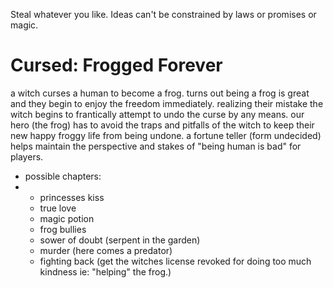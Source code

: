 Steal whatever you like. Ideas can't be constrained by laws or promises or magic. 

# Cursed: Frogged Forever
a witch curses a human to become a frog. turns out being a frog is great and they begin to enjoy the freedom immediately. realizing their mistake the witch begins to frantically attempt to undo the curse by any means. our hero (the frog) has to avoid the traps and pitfalls of the witch to keep their new happy froggy life from being undone.
a fortune teller (form undecided) helps maintain the perspective and stakes of "being human is bad" for players.
- possible chapters:
- - princesses kiss
  - true love
  - magic potion
  - frog bullies
  - sower of doubt (serpent in the garden)
  - murder (here comes a predator)
  - fighting back (get the witches license revoked for doing too much kindness ie: "helping" the frog.)
